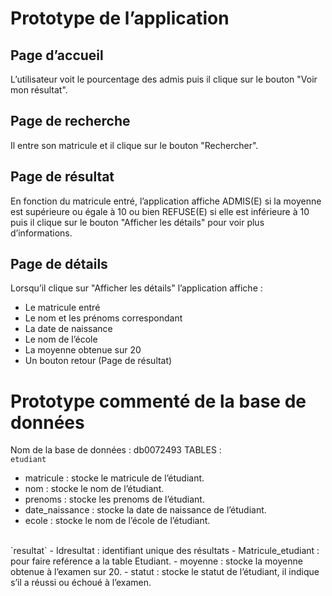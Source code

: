 # Prototype de l’application
## Page d’accueil 
L’utilisateur voit le pourcentage des admis puis il clique sur le bouton "Voir mon résultat". 

## Page de recherche 
Il entre son matricule et il clique sur le bouton "Rechercher".

## Page de résultat
En fonction du matricule entré, l’application affiche ADMIS(E) si la moyenne est supérieure ou égale à 10 ou bien REFUSE(E) si elle est inférieure à 10 
puis il clique sur le bouton "Afficher les détails" pour voir plus d’informations.

## Page de détails 
Lorsqu’il clique sur "Afficher les détails" l’application affiche : 
-	Le matricule entré
-	Le nom et les prénoms correspondant
-	La date de naissance 
-	Le nom de l’école 
-	La moyenne obtenue sur 20
-	Un bouton retour (Page de résultat)

  
# Prototype commenté de la base de données
Nom de la base de données : db0072493
TABLES :
<br>
`etudiant` 
-	matricule : stocke le matricule de l’étudiant.
-	nom : stocke le nom de l’étudiant.
-	prenoms : stocke les prenoms de l’étudiant.
-	date_naissance : stocke la date de naissance de l’étudiant.
-	ecole : stocke le nom de l’école de l’étudiant.
<br>
`resultat`
- Idresultat : identifiant unique des résultats
-	Matricule_etudiant : pour faire reférence a la table Etudiant.
-	moyenne : stocke la moyenne obtenue à l’examen sur 20. 
-	statut : stocke le statut de l’étudiant, il indique s’il a réussi ou échoué à l’examen. 
